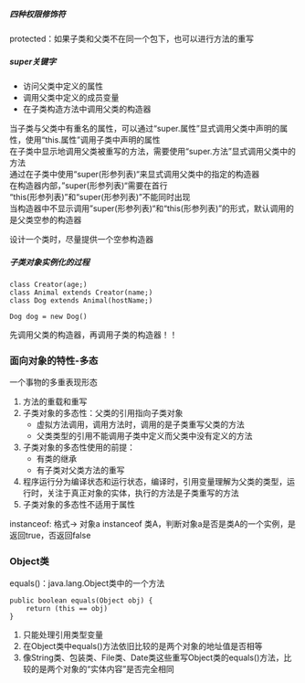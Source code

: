 ##### 四种权限修饰符
protected：如果子类和父类不在同一个包下，也可以进行方法的重写

##### super关键字
* 访问父类中定义的属性
* 调用父类中定义的成员变量
* 在子类构造方法中调用父类的构造器

当子类与父类中有重名的属性，可以通过“super.属性”显式调用父类中声明的属性，使用“this.属性”调用子类中声明的属性     
在子类中显示地调用父类被重写的方法，需要使用“super.方法”显式调用父类中的方法      
通过在子类中使用“super(形参列表)“来显式调用父类中的指定的构造器    
在构造器内部，”super(形参列表)“需要在首行      
“this(形参列表)”和“super(形参列表)”不能同时出现     
当构造器中不显示调用”super(形参列表)“和“this(形参列表)”的形式，默认调用的是父类空参的构造器

设计一个类时，尽量提供一个空参构造器

##### 子类对象实例化的过程
```
class Creator(age;)
class Animal extends Creator(name;)
class Dog extends Animal(hostName;)

Dog dog = new Dog()
```
先调用父类的构造器，再调用子类的构造器！！

### 面向对象的特性-多态
一个事物的多重表现形态
1. 方法的重载和重写
2. 子类对象的多态性：父类的引用指向子类对象
   * 虚拟方法调用，调用方法时，调用的是子类重写父类的方法
   * 父类类型的引用不能调用子类中定义而父类中没有定义的方法
3. 子类对象的多态性使用的前提：
   * 有类的继承
   * 有子类对父类方法的重写
4. 程序运行分为编译状态和运行状态，编译时，引用变量理解为父类的类型，运行时，关注于真正对象的实体，执行的方法是子类重写的方法
5. 子类对象的多态性不适用于属性

instanceof: 格式-> 对象a instanceof 类A，判断对象a是否是类A的一个实例，是返回true，否返回false

### Object类
equals()：java.lang.Object类中的一个方法
```
public boolean equals(Object obj) {
	return (this == obj)
}
```
1. 只能处理引用类型变量
2. 在Object类中equals()方法依旧比较的是两个对象的地址值是否相等
3. 像String类、包装类、File类、Date类这些重写Object类的equals()方法，比较的是两个对象的“实体内容”是否完全相同
